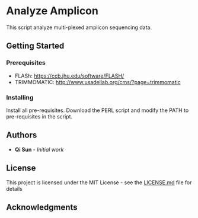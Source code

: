 # Analyze Amplicon

This script analyze multi-plexed amplicon sequencing data. 

## Getting Started


### Prerequisites

* FLASh: https://ccb.jhu.edu/software/FLASH/
* TRIMMOMATIC: http://www.usadellab.org/cms/?page=trimmomatic

### Installing

Install all pre-requisites. Download the PERL script and modify the PATH to pre-requisites in the script.

## Authors

* **Qi Sun** - *Initial work*

## License

This project is licensed under the MIT License - see the [LICENSE.md](LICENSE.md) file for details

## Acknowledgments
